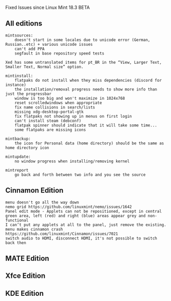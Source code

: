 Fixed Issues since Linux Mint 18.3 BETA

All editions
------------

    mintsources:
        doesn't start in some locales due to unicode error (German, Russian..etc) + various unicode issues
        can't add PPA
        segfault in base repository speed tests

    Xed has some untranslated items for pt_BR in the “View, Larger Text, Smaller Text, Normal size” option.

    mintinstall:
        flatpaks do not install when they miss dependencies (discord for instance)
        the installation/removal progress needs to show more info than just the progressbar
        window is too big and won't maximize in 1024x768
        reset scrolledwindows when appropriate
        fix name collisions in search/lists
        missing xdg-desktop-portal-gtk
        fix flatpaks not showing up in menus on first login
        can't install steam (debconf)
        flatpak spinner should indicate that it will take some time...
        some flatpaks are missing icons

    mintbackup:
        the icon for Personal data (home directory) should be the same as home directory icon

    mintupdate:
        no window progress when installing/removing kernel

    mintreport
        go back and forth between two info and you see the source

Cinnamon Edition
----------------
    menu doesn't go all the way down
    nemo grid https://github.com/linuxmint/nemo/issues/1642
    Panel edit mode - Applets can not be repositioned, except in central green area, left (red) and right (blue) areas appear grey and non-functional
    I can’t put any applets at all to the panel, just remove the existing.
    menu makes cinnamon crash https://github.com/linuxmint/Cinnamon/issues/7021
    switch audio to HDMI, disconnect HDMI, it's not possible to switch back then

MATE Edition
------------

Xfce Edition
------------

KDE Edition
-----------
